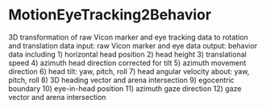 # MotionEyeTracking2Behavior
3D transformation of raw Vicon marker and eye tracking data to rotation and translation data
input:   raw Vicon marker and eye data
output:  behavior data including
         1) horizontal head position
         2) head height
         3) translational speed
         4) azimuth head direction corrected for tilt
         5) azimuth movement direction
         6) head tilt: yaw, pitch, roll
         7) head angular velocity about: yaw, pitch, roll
         8) 3D heading vector and arena intersection
         9) egocentric boundary
         10) eye-in-head position
         11) azimuth gaze direction
         12) gaze vector and arena intersection
